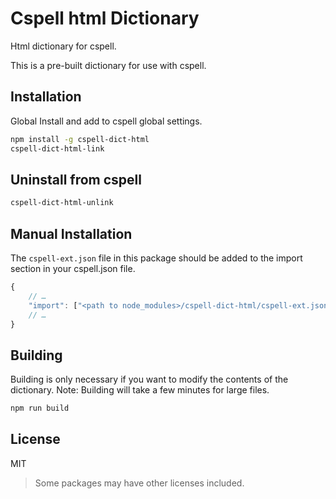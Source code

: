 # Cspell html Dictionary

Html dictionary for cspell.

This is a pre-built dictionary for use with cspell.

## Installation

Global Install and add to cspell global settings.

```sh
npm install -g cspell-dict-html
cspell-dict-html-link
```

## Uninstall from cspell

```sh
cspell-dict-html-unlink
```

## Manual Installation

The `cspell-ext.json` file in this package should be added to the import section in your cspell.json file.

```javascript
{
    // …
    "import": ["<path to node_modules>/cspell-dict-html/cspell-ext.json"],
    // …
}
```

## Building

Building is only necessary if you want to modify the contents of the dictionary. Note: Building will take a few minutes for large files.

```sh
npm run build
```

## License

MIT

> Some packages may have other licenses included.
